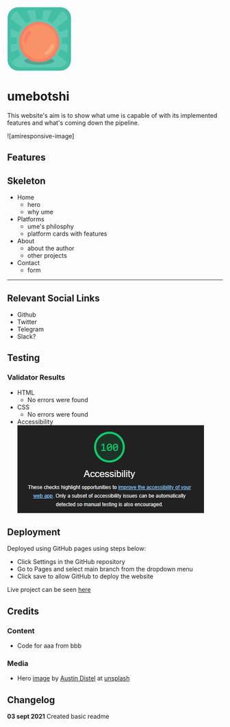 ![UME logo](assets/images/umeboshi-logo-150.png)

# ume**bot**shi

This website's aim is to show what ume is capable of with its implemented features and what's coming down the pipeline.

![amiresponsive-image]

## Features

## Skeleton
- Home
    - hero
    - why ume
- Platforms
    - ume's philosphy
    - platform cards with features
- About
    - about the author
    - other projects
- Contact
    - form

------

## Relevant Social Links
- Github
- Twitter
- Telegram
- Slack?
 
## Testing

### Validator Results
- HTML
    - No errors were found
- CSS
    - No errors were found
- Accessibility
![lighthouse-screen](assets/images/lighthouse-acc.png)

## Deployment
Deployed using GitHub pages using steps below:
- Click Settings in the GitHub repository
- Go to Pages and select main branch from the dropdown menu
- Click save to allow GitHub to deploy the website

Live project can be seen [here](https://khalanar.github.io/ci-p1/)

## Credits

### Content
- Code for aaa from bbb

### Media
- Hero [image](https://unsplash.com/photos/PypjzKTUqLo) by [Austin Distel](https://unsplash.com/@romanbozhko) at [unsplash](https://unsplash.com)

## Changelog
**03 sept 2021** Created basic readme

